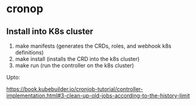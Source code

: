 # cronop

## Install into K8s cluster
1. make manifests (generates the CRDs, roles, and webhook k8s definitions)
2. make install (installs the CRD into the k8s cluster)
3. make run (run the controller on the k8s cluster)

Upto:

https://book.kubebuilder.io/cronjob-tutorial/controller-implementation.html#3-clean-up-old-jobs-according-to-the-history-limit
